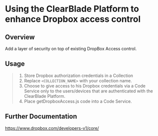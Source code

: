 # Using the ClearBlade Platform to enhance Dropbox access control

## Overview

Add a layer of security on top of existing DropBox Access control.

## Usage

>1. Store Dropbox authorization credentials in a Collection
>2. Replace `<COLLECTION_NAME>` with your collection name.
>3. Choose to give access to his Dropbox credentials via a Code Service only to the users/devices that are authenticated with the ClearBlade Platform.
>4. Place getDropboxAccess.js code into a Code Service.

## Further Documentation

https://www.dropbox.com/developers-v1/core/
